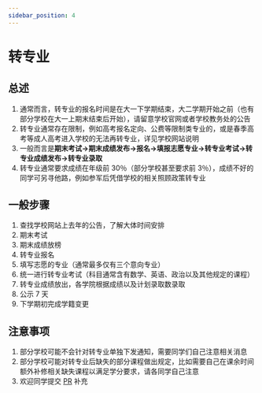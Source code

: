 ```yaml
---
sidebar_position: 4
---
```


# 转专业

## 总述

1. 通常而言，转专业的报名时间是在大一下学期结束，大二学期开始之前（也有部分学校在大一上期末结束后开始），请留意学校官网或者学校教务处的公告
2. 转专业通常存在限制，例如高考报名定向、公费等限制类专业的，或是春季高考等成人高考进入学校的无法再转专业，详见学校网站说明
3. 一般而言是**期末考试→期末成绩发布→报名→填报志愿专业→转专业考试→转专业成绩发布→转专业录取**
4. 转专业通常要求成绩在年级前 30％（部分学校甚至要求前 3％），成绩不好的同学可另寻他路，例如参军后凭借学校的相关照顾政策转专业

## 一般步骤

1. 查找学校网站上去年的公告，了解大体时间安排
2. 期末考试
3. 期末成绩放榜
4. 转专业报名
5. 填写志愿的专业（通常最多仅有三个意向专业）
6. 统一进行转专业考试（科目通常含有数学、英语、政治以及其他规定的课程）
7. 转专业成绩放出，各学院根据成绩以及计划录取数录取
8. 公示 7 天
9. 下学期初完成学籍变更

## 注意事项

1. 部分学校可能不会针对转专业单独下发通知，需要同学们自己注意相关消息
2. 部分学校可能对转专业后缺失的部分课程做出规定，比如需要自己在课余时间额外补修相关缺失课程以满足学分要求，请各同学自己注意
3. 欢迎同学提交 [PR](https://github.com/Ac-Wiki/Ac-Wiki/pulls) 补充
